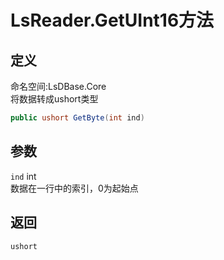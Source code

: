 # LsReader.GetUInt16方法
## 定义
命名空间:LsDBase.Core    
将数据转成ushort类型   
```C#
public ushort GetByte(int ind)
```
## 参数
`ind`  int    
数据在一行中的索引，0为起始点   
## 返回
`ushort`
